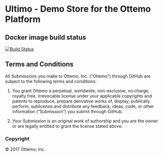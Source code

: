 Ultimo - Demo Store for the Ottemo Platform
==========

## Docker image build status

[![Build Status](http://jenkins.ottemo.io/buildStatus/icon?job=build_storefront_docker_image)](http://jenkins.ottemo.io/job/build_storefront_docker_image/)

## Terms and Conditions

All Submissions you make to Ottemo, Inc. (“Ottemo”) through GitHub are subject
to the following terms and conditions:

1.	You grant Ottemo a perpetual, worldwide, non-exclusive, no charge, royalty
free, irrevocable license under your applicable copyrights and patents to
reproduce, prepare derivative works of, display, publically perform, sublicense
and distribute any feedback, ideas, code, or other information (“Submission”)
you submit through GitHub.

2.	Your Submission is an original work of authorship and you are the owner or are legally entitled to grant the license stated above.

### Copyright
© 2017 Ottemo, Inc.
